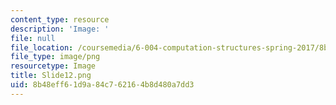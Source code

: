 ```yaml
---
content_type: resource
description: 'Image: '
file: null
file_location: /coursemedia/6-004-computation-structures-spring-2017/8b48eff61d9a84c762164b8d480a7dd3_Slide12.png
file_type: image/png
resourcetype: Image
title: Slide12.png
uid: 8b48eff6-1d9a-84c7-6216-4b8d480a7dd3
---
```

